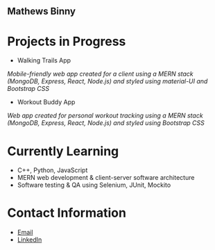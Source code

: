 ## Mathews Binny

<!--
**mathewsbinny/mathewsbinny** is a ✨ _special_ ✨ repository because its `README.md` (this file) appears on your GitHub profile.

Here are some ideas to get you started:

- 🔭 I’m currently working on ...
- 🌱 I’m currently learning ...
- 👯 I’m looking to collaborate on ...
- 🤔 I’m looking for help with ...
- 💬 Ask me about ...
- 📫 How to reach me: ...
- 😄 Pronouns: ...
- ⚡ Fun fact: ...
-->
# Projects in Progress
- Walking Trails App

*Mobile-friendly web app created for a client using a MERN stack (MongoDB, Express, React, Node.js) and styled using material-UI and Bootstrap CSS*

- Workout Buddy App

*Web app created for personal workout tracking using a MERN stack (MongoDB, Express, React, Node.js) and styled using Bootstrap CSS*
# Currently Learning
- C++, Python, JavaScript
- MERN web development & client-server software architecture
- Software testing & QA using Selenium, JUnit, Mockito
# Contact Information
- [Email](mathewsb.00@gmail.com)
- [LinkedIn](https://www.linkedin.com/in/mathewsbinny/)
